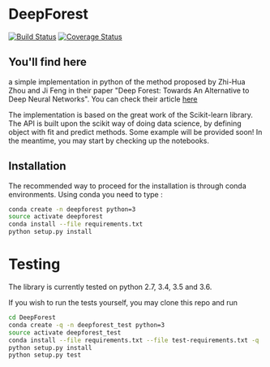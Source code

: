 # DeepForest
[![Build Status](https://travis-ci.org/nitlev/deepforest.svg?branch=dev)](https://travis-ci.org/nitlev/deepforest)
[![Coverage Status](https://coveralls.io/repos/github/nitlev/deepforest/badge.svg?branch=dev)](https://coveralls.io/github/nitlev/deepforest?branch=dev)


## You'll find here
a simple implementation in python of the method proposed by Zhi-Hua Zhou and Ji
Feng in their paper "Deep Forest: Towards An Alternative to Deep Neural Networks".
You can check their article [here](https://arxiv.org/pdf/1702.08835.pdf)<br>
 
The implementation is based on the great work of the Scikit-learn library. The
API is built upon the scikit way of doing data science, by defining object with
fit and predict methods. Some example will be provided soon! In the meantime, 
you may start by checking up the notebooks.
 
 
## Installation
 
The recommended way to proceed for the installation is through conda environments.
Using conda you need to type :
```bash
conda create -n deepforest python=3
source activate deepforest
conda install --file requirements.txt
python setup.py install
```

# Testing

The library is currently tested on python 2.7, 3.4, 3.5 and 3.6.

If you wish to run the tests yourself, you may clone this repo and run
```bash
cd DeepForest
conda create -q -n deepforest_test python=3
source activate deepforest_test
conda install --file requirements.txt --file test-requirements.txt -q
python setup.py install
python setup.py test
```